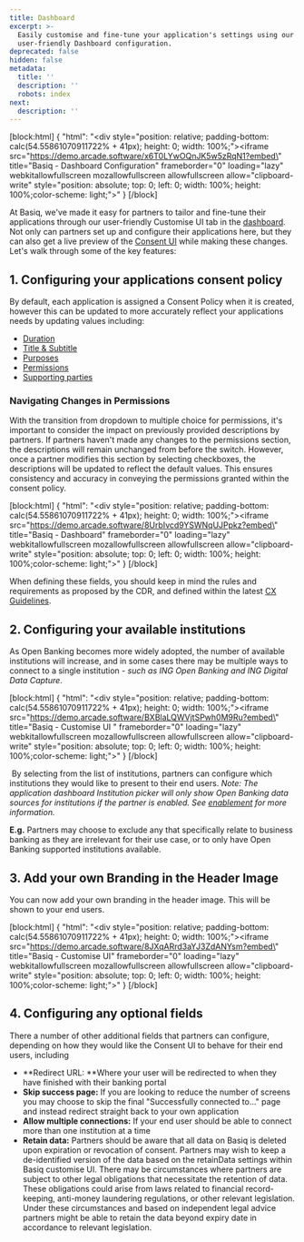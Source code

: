 ```yaml
---
title: Dashboard
excerpt: >-
  Easily customise and fine-tune your application's settings using our
  user-friendly Dashboard configuration.
deprecated: false
hidden: false
metadata:
  title: ''
  description: ''
  robots: index
next:
  description: ''
---
```

[block:html]
{
  "html": "<div style=\"position: relative; padding-bottom: calc(54.55861070911722% + 41px); height: 0; width: 100%;\"><iframe src=\"https://demo.arcade.software/x6T0LYwOQnJK5w5zRqN1?embed\" title=\"Basiq - Dashboard Configuration\" frameborder=\"0\" loading=\"lazy\" webkitallowfullscreen mozallowfullscreen allowfullscreen allow=\"clipboard-write\" style=\"position: absolute; top: 0; left: 0; width: 100%; height: 100%;color-scheme: light;\"></iframe></div>"
}
[/block]


At Basiq, we've made it easy for partners to tailor and fine-tune their applications through our user-friendly Customise UI tab in the [dashboard](https://dashboard.basiq.io). Not only can partners set up and configure their applications here, but they can also get a live preview of the [Consent UI](doc:consent-ui) while making these changes. Let's walk through some of the key features:

## 1. Configuring your applications consent policy

By default, each application is assigned a Consent Policy when it is created, however this can be updated to more accurately reflect your applications needs by updating values including: 

- [Duration](doc:basiq-customise-ui)
- [Title & Subtitle](doc:basiq-customise-ui)
- [Purposes](doc:basiq-customise-ui)
- [Permissions](doc:consent-scopes)
- [Supporting parties](doc:basiq-customise-ui)

### Navigating Changes in Permissions

With the transition from dropdown to multiple choice for permissions, it's important to consider the impact on previously provided descriptions by partners. If partners haven't made any changes to the permissions section, the descriptions will remain unchanged from before the switch. However, once a partner modifies this section by selecting checkboxes, the descriptions will be updated to reflect the default values. This ensures consistency and accuracy in conveying the permissions granted within the consent policy.

[block:html]
{
  "html": "<div style=\"position: relative; padding-bottom: calc(54.55861070911722% + 41px); height: 0; width: 100%;\"><iframe src=\"https://demo.arcade.software/8UrbIvcd9YSWNqUJPpkz?embed\" title=\"Basiq - Dashboard\" frameborder=\"0\" loading=\"lazy\" webkitallowfullscreen mozallowfullscreen allowfullscreen allow=\"clipboard-write\" style=\"position: absolute; top: 0; left: 0; width: 100%; height: 100%;color-scheme: light;\"></iframe></div>"
}
[/block]


When defining these fields, you should keep in mind the rules and requirements as proposed by the CDR, and defined within the latest [CX Guidelines](https://consumerdatastandards.gov.au/guidelines-and-conventions/consumer-experience-guidelines/). 

## 2. Configuring your available institutions

As Open Banking becomes more widely adopted, the number of available institutions will increase, and in some cases there may be multiple ways to connect to a single institution - _such as ING Open Banking and ING Digital Data Capture_.

[block:html]
{
  "html": "<div style=\"position: relative; padding-bottom: calc(54.55861070911722% + 41px); height: 0; width: 100%;\"><iframe src=\"https://demo.arcade.software/BXBlaLQWVjtSPwh0M9Ru?embed\" title=\"Basiq - Customise UI \" frameborder=\"0\" loading=\"lazy\" webkitallowfullscreen mozallowfullscreen allowfullscreen allow=\"clipboard-write\" style=\"position: absolute; top: 0; left: 0; width: 100%; height: 100%;color-scheme: light;\"></iframe></div>"
}
[/block]


 By selecting from the list of institutions, partners can configure which institutions they would like to present to their end users. _Note: The application dashboard Institution picker will only show Open Banking data sources for institutions if the partner is enabled. See [enablement](https://api.basiq.io/docs/open-banking#enabling-your-application-for-open-banking) for more information._

**E.g.** Partners may choose to exclude any that specifically relate to business banking as they are irrelevant for their use case, or to only have Open Banking supported institutions available. 

## 3. Add your own Branding in the Header Image

You can now add your own branding in the header image. This will be shown to your end users.

[block:html]
{
  "html": "<div style=\"position: relative; padding-bottom: calc(54.55861070911722% + 41px); height: 0; width: 100%;\"><iframe src=\"https://demo.arcade.software/8JXqARrd3aYJ3ZdANYsm?embed\" title=\"Basiq - Customise UI\" frameborder=\"0\" loading=\"lazy\" webkitallowfullscreen mozallowfullscreen allowfullscreen allow=\"clipboard-write\" style=\"position: absolute; top: 0; left: 0; width: 100%; height: 100%;color-scheme: light;\"></iframe></div>"
}
[/block]


## 4. Configuring any optional fields

There a number of other additional fields that partners can configure, depending on how they would like the Consent UI to behave for their end users, including 

- **Redirect URL: **Where your user will be redirected to when they have finished with their banking portal
- **Skip success page:** If you are looking to reduce the number of screens you may choose to skip the final "Successfully connected to..." page and instead redirect straight back to your own application 
- **Allow multiple connections:** If your end user should be able to connect more than one institution at a time
- **Retain data:** Partners should be aware that all data on Basiq is deleted upon expiration or revocation of consent. Partners may wish to keep a de-identified version of the data based on the retainData settings within Basiq customise UI. There may be circumstances where partners are subject to other legal obligations that necessitate the retention of data. These obligations could arise from laws related to financial record-keeping, anti-money laundering regulations, or other relevant legislation. Under these circumstances and based on independent legal advice partners might be able to retain the data beyond expiry date in accordance to relevant legislation.
